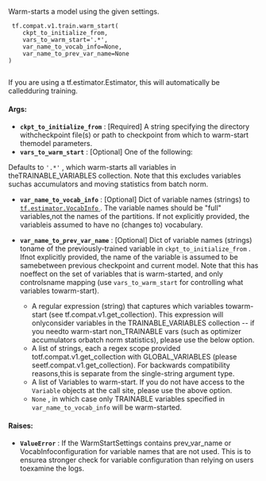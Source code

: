 Warm-starts a model using the given settings.

```
 tf.compat.v1.train.warm_start(
    ckpt_to_initialize_from,
    vars_to_warm_start='.*',
    var_name_to_vocab_info=None,
    var_name_to_prev_var_name=None
)
 
```

If you are using a tf.estimator.Estimator, this will automatically be calledduring training.

#### Args:
- **`ckpt_to_initialize_from`** : [Required] A string specifying the directory withcheckpoint file(s) or path to checkpoint from which to warm-start themodel parameters.
- **`vars_to_warm_start`** : [Optional] One of the following:

Defaults to  `'.*'` , which warm-starts all variables in theTRAINABLE_VARIABLES collection.  Note that this excludes variables suchas accumulators and moving statistics from batch norm.


- **`var_name_to_vocab_info`** : [Optional] Dict of variable names (strings) to[ `tf.estimator.VocabInfo` ](https://tensorflow.google.cn/api_docs/python/tf/estimator/VocabInfo). The variable names should be "full" variables,not the names of the partitions.  If not explicitly provided, the variableis assumed to have no (changes to) vocabulary.


- **`var_name_to_prev_var_name`** : [Optional] Dict of variable names (strings) toname of the previously-trained variable in  `ckpt_to_initialize_from` . Ifnot explicitly provided, the name of the variable is assumed to be samebetween previous checkpoint and current model.  Note that this has noeffect on the set of variables that is warm-started, and only controlsname mapping (use  `vars_to_warm_start`  for controlling what variables towarm-start).


    - A regular expression (string) that captures which variables towarm-start (see tf.compat.v1.get_collection).  This expression will onlyconsider variables in the TRAINABLE_VARIABLES collection -- if you needto warm-start non_TRAINABLE vars (such as optimizer accumulators orbatch norm statistics), please use the below option.
    - A list of strings, each a regex scope provided totf.compat.v1.get_collection with GLOBAL_VARIABLES (please seetf.compat.v1.get_collection).  For backwards compatibility reasons,this is separate from the single-string argument type.
    - A list of Variables to warm-start.  If you do not have access to the `Variable`  objects at the call site, please use the above option.
    -  `None` , in which case only TRAINABLE variables specified in `var_name_to_vocab_info`  will be warm-started.


#### Raises:
- **`ValueError`** : If the WarmStartSettings contains prev_var_name or VocabInfoconfiguration for variable names that are not used.  This is to ensurea stronger check for variable configuration than relying on users toexamine the logs.
